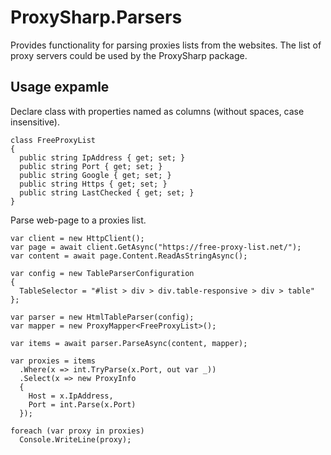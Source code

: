 # ProxySharp.Parsers

Provides functionality for parsing proxies lists from the websites. The list of proxy servers could be used by the ProxySharp package.

## Usage expamle

Declare class with properties named as columns (without spaces, case insensitive).

```
class FreeProxyList
{
  public string IpAddress { get; set; }
  public string Port { get; set; }
  public string Google { get; set; }
  public string Https { get; set; }
  public string LastChecked { get; set; }
}
```

Parse web-page to a proxies list.

```
var client = new HttpClient();
var page = await client.GetAsync("https://free-proxy-list.net/");
var content = await page.Content.ReadAsStringAsync();

var config = new TableParserConfiguration
{
  TableSelector = "#list > div > div.table-responsive > div > table"
};

var parser = new HtmlTableParser(config);
var mapper = new ProxyMapper<FreeProxyList>();

var items = await parser.ParseAsync(content, mapper);

var proxies = items
  .Where(x => int.TryParse(x.Port, out var _))
  .Select(x => new ProxyInfo
  {
    Host = x.IpAddress,
    Port = int.Parse(x.Port)
  });

foreach (var proxy in proxies)
  Console.WriteLine(proxy);
```